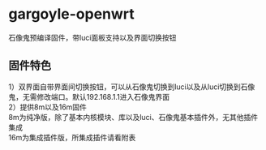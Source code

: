 # gargoyle-openwrt
石像鬼预编译固件，带luci面板支持以及界面切换按钮
## 固件特色
1）双界面自带界面间切换按钮，可以从石像鬼切换到luci以及从luci切换到石像鬼，无需修改端口。默认192.168.1.1进入石像鬼界面  
2）提供8m以及16m固件  
8m为纯净版，除了基本内核模块、库以及luci、石像鬼基本插件外，无其他插件集成  
16m为集成插件版，所集成插件请看附表
